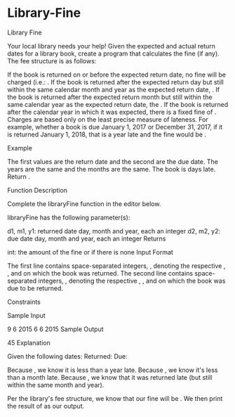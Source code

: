 # Library-Fine
Library Fine

Your local library needs your help! Given the expected and actual return dates for a library book, create a program that calculates the fine (if any). The fee structure is as follows:

If the book is returned on or before the expected return date, no fine will be charged (i.e.: .
If the book is returned after the expected return day but still within the same calendar month and year as the expected return date, .
If the book is returned after the expected return month but still within the same calendar year as the expected return date, the .
If the book is returned after the calendar year in which it was expected, there is a fixed fine of .
Charges are based only on the least precise measure of lateness. For example, whether a book is due January 1, 2017 or December 31, 2017, if it is returned January 1, 2018, that is a year late and the fine would be .

Example


The first values are the return date and the second are the due date. The years are the same and the months are the same. The book is  days late. Return .

Function Description

Complete the libraryFine function in the editor below.

libraryFine has the following parameter(s):

d1, m1, y1: returned date day, month and year, each an integer
d2, m2, y2: due date day, month and year, each an integer
Returns

int: the amount of the fine or  if there is none
Input Format

The first line contains  space-separated integers, , denoting the respective , , and  on which the book was returned.
The second line contains  space-separated integers, , denoting the respective , , and  on which the book was due to be returned.

Constraints

Sample Input

9 6 2015
6 6 2015
Sample Output

45
Explanation

Given the following dates:
Returned: 
Due: 

Because , we know it is less than a year late.
Because , we know it's less than a month late.
Because , we know that it was returned late (but still within the same month and year).

Per the library's fee structure, we know that our fine will be . We then print the result of  as our output.
